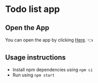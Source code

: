 # Todo list app

## Open the App

You can open the app by clicking [Here](https://todo-app-nitzanpap.netlify.app/). :point_left:

## Usage instructions

- Install npm dependencies using `npm ci`
- Run using `npm start`
